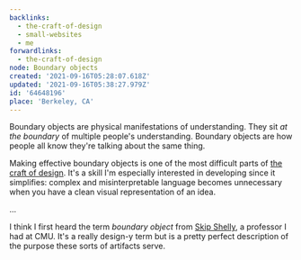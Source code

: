 ```yaml
---
backlinks:
  - the-craft-of-design
  - small-websites
  - me
forwardlinks:
  - the-craft-of-design
node: Boundary objects
created: '2021-09-16T05:28:07.618Z'
updated: '2021-09-16T05:38:27.979Z'
id: '64648196'
place: 'Berkeley, CA'
---
```

Boundary objects are physical manifestations of understanding. They sit *at the boundary* of multiple people's understanding. Boundary objects are how people all know they're talking about the same thing. 

Making effective boundary objects is one of the most difficult parts of [the craft of design](the-craft-of-design.md). It's a skill I'm especially interested in developing since it simplifies: complex and misinterpretable language becomes unnecessary when you have a clean visual representation of an idea.

...

I think I first heard the term *boundary object* from [Skip Shelly](https://hcii.cmu.edu/people/martin-shelly), a professor I had at CMU. It's a really design-y term but is a pretty perfect description of the purpose these sorts of artifacts serve. 
